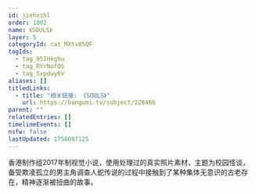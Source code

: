 ```yaml
---
id: jiehxihl
order: 1002
name: 《SOULS》
layer: 5
categoryId: cat_MXtv05QF
tagIds:
  - tag_95IHkghu
  - tag_RYrNofQS
  - tag_Sxpdwy6V
aliases: []
titledLinks:
  - title: "相关链接: 《SOULS》"
    url: https://bangumi.tv/subject/228466
parent: ""
relatedEntries: []
timelineEvents: []
nsfw: false
lastUpdated: 1758087125
---
```


香港制作组2017年制视觉小说，使用处理过的真实照片素材，主题为校园怪谈，备受欺凌孤立的男主角调查人蛇传说的过程中接触到了某种集体无意识的古老存在，精神逐渐被扭曲的故事。